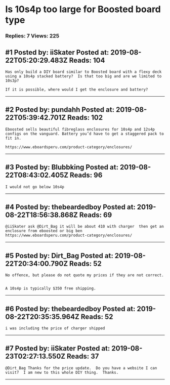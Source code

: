 # Is 10s4p too large for Boosted board type

### Replies: 7 Views: 225

## \#1 Posted by: iiSkater Posted at: 2019-08-22T05:20:29.483Z Reads: 104

```
Has only build a DIY board similar to Boosted board with a flexy deck using a 10s4p stacked battery?  Is that too big and are we limited to 10s3p?

If it is possible, where would I get the enclosure and battery?
```

---
## \#2 Posted by: pundahh Posted at: 2019-08-22T05:39:42.701Z Reads: 102

```
Eboosted sells beautiful fibreglass enclosures for 10s4p and 12s4p configs on the vanguard. Battery you’d have to get a staggered pack to fit in. 

https://www.eboardsperu.com/product-category/enclosures/
```

---
## \#3 Posted by: Blubbking Posted at: 2019-08-22T08:43:02.405Z Reads: 96

```
I would not go below 10s4p
```

---
## \#4 Posted by: thebeardedboy Posted at: 2019-08-22T18:56:38.868Z Reads: 69

```
@iiSkater ask @Dirt_Bag it will be about 410 with charger  then get an enclosure from eboosted or big ben 
https://www.eboardsperu.com/product-category/enclosures/
```

---
## \#5 Posted by: Dirt_Bag Posted at: 2019-08-22T20:34:00.790Z Reads: 52

```
No offence, but please do not quote my prices if they are not correct.


A 10s4p is typically $350 free shipping.
```

---
## \#6 Posted by: thebeardedboy Posted at: 2019-08-22T20:35:35.964Z Reads: 52

```
i was including the price of charger shipped
```

---
## \#7 Posted by: iiSkater Posted at: 2019-08-23T02:27:13.550Z Reads: 37

```
@Dirt_Bag Thanks for the price update.  Do you have a website I can visit?  I am new to this whole DIY thing.  Thanks.
```

---
